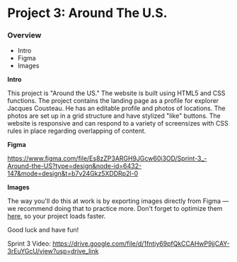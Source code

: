 # Project 3: Around The U.S.

### Overview

- Intro
- Figma
- Images

**Intro**

This project is "Around the US." The website is built using HTML5 and CSS functions. The project contains the landing page as a profile for explorer Jacques Cousteau. He has an editable profile and photos of locations. The photos are set up in a grid structure and have stylized "like" buttons. The website is responsive and can respond to a variety of screensizes with CSS rules in place regarding overlapping of content.

**Figma**

https://www.figma.com/file/Es8zZP3ARGH9JGcw60i3OD/Sprint-3_-Around-the-US?type=design&node-id=6432-147&mode=design&t=b7v24Gkz5XDDRp2l-0

**Images**

The way you'll do this at work is by exporting images directly from Figma — we recommend doing that to practice more. Don't forget to optimize them [here](https://tinypng.com/), so your project loads faster.

Good luck and have fun!

Sprint 3 Video: https://drive.google.com/file/d/1fntiy69pfQkCCAHwP9jjCAY-3rEuYGcU/view?usp=drive_link
